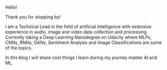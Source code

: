 Hello!

Thank you for stopping by!

I am a Technical Lead in the field of artificial intelligence with extensive experience in audio, image and video data collection and processing. Currently taking a Deep Learning Nanodegree on Udacity where MLPs, CNNs, RNNs, GANs, Sentiment Analysis and Image Classifications are some of the topics.

In this blog I will share cool things I learn during my journey master AI and ML.
